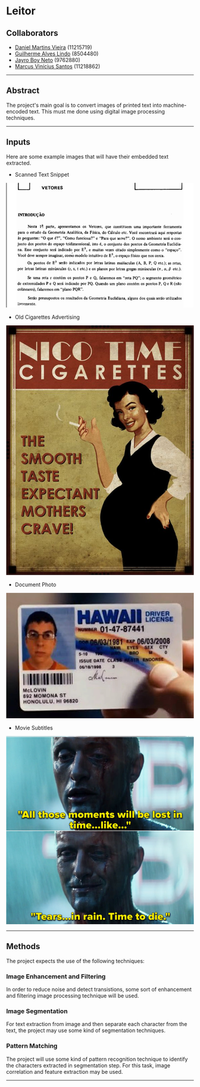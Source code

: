 # Leitor

## Collaborators
* [Daniel Martins Vieira](https://github.com/Idalen) (11215719)
* [Guilherme Alves Lindo](https://github.com/Guial07) (8504480)
* [Jayro Boy Neto](https://github.com/jayroboy) (9762880)
* [Marcus Vinícius Santos](https://github.com/marcus_v_rodrigues) (11218862)

---

## Abstract

The project's main goal is to convert images of printed text into machine-encoded text. This must me done using digital image processing techniques.

---

## Inputs

Here are some example images that will have their embedded text extracted.

* Scanned Text Snippet
<img title="Scanned Text Snippet from Geometria analítica - um tratamento vetorial" alt="Text Snippet" src="images/boulos-snippet.png">

* Old Cigarettes Advertising
<img title="Old Cigarettes Advertising" alt="Old Cigarettes Advertising" src="images/advertising.jpg">

* Document Photo
<img title="Document Photo" alt="Document Photo" src="images/id-document.jpg">

* Movie Subtitles
<img title="Movie subtitles" alt="Movie subtitles" src="images/movie-subtitles.jpg">





---

## Methods

The project expects the use of the following techniques:

### Image Enhancement and Filtering

In order to reduce noise and detect transistions, some sort of enhancement and filtering image processing technique will be used.

### Image Segmentation

For text extraction from image and then separate each character from the text, the project may use some kind of segmentation techniques.

### Pattern Matching

The project will use some kind of pattern recognition technique to identify the characters extracted in segmentation step.
For this task, image correlation and feature extraction may be used.

---

